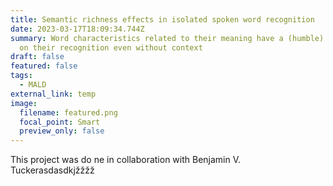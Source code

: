 ```yaml
---
title: Semantic richness effects in isolated spoken word recognition
date: 2023-03-17T18:09:34.744Z
summary: W﻿ord characteristics related to their meaning have a (humble) effect
  on their recognition even without context
draft: false
featured: false
tags:
  - MALD
external_link: temp
image:
  filename: featured.png
  focal_point: Smart
  preview_only: false
---
```

T﻿his project was do ne in collaboration with Benjamin V. Tuckerasdasdkjžžžž